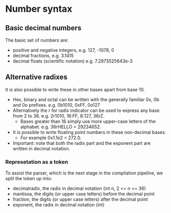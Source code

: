 # Number syntax

## Basic decimal numbers

The basic set of numbers are:

- positive and negative integers, e.g. 127, -1078, 0
- decimal fractions, e.g. 3.1415
- decimal floats (scientific notation) e.g. 7.2973525643e-3

## Alternative radixes

It is also possible to write these in other bases apart from base 10.

- Hex, binary and octal can be written with the generally familiar 0x, 0b and 0o prefixes. e.g. 0b1010, 0xFF, 0o127
- Alternatively the r for radix indicator can be used to express any base from 2 to 36. e.g. 2r1010, 16:FF, 8:127, 36rZ.
  - Bases greater than 16 simply use more upper-case letters of the alphabet. e.g. 36rHELLO = 29234652.
- It is possible to write floating point numbers in these non-decimal bases.
  - For example 0x1.1e2 = 272.0.
- Important: note that both the radix part and the exponent part are written in decimal notation.

### Represetation as a token

To assist the parser, which is the next stage in the compilation pipeline, we 
split the token up into:

- decimalradix, the radix in decimal notation (int n, 2 <= n <= 36)
- mantissa, the digits (or upper case letters) before the decimal point
- fraction, the digits (or upper case letters) after the decimal point
- exponent, the radix in decimal notation (int)

